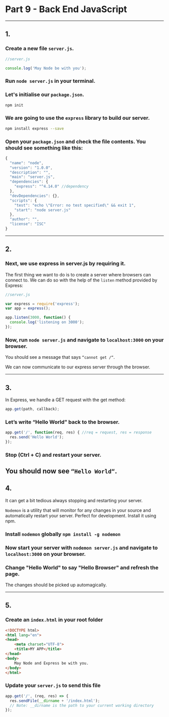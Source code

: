 # Part 9 - Back End JavaScript
---
## 1.
### Create a new file `server.js`. 

```javascript
//server.js

console.log('May Node be with you');

```
### Run `node server.js` in your terminal.

### Let's initialise our `package.json`.
```bash
npm init
```

### We are going to use the `express` library to build our server.

```bash
npm install express --save
```

### Open your `package.json` and check the file contents. You should see something like this:

```javascript
{
  "name": "node",
  "version": "1.0.0",
  "description": "",
  "main": "server.js",
  "dependencies": {
    "express": "^4.14.0" //dependency
  },
  "devDependencies": {},
  "scripts": {
    "test": "echo \"Error: no test specified\" && exit 1",
    "start": "node server.js"
  },
  "author": "",
  "license": "ISC"
}

```

---
## 2.
### Next, we use express in server.js by requiring it.

The first thing we want to do is to create a server where browsers can connect to. We can do so with the help of the `listen` method provided by Express:


```javascript
//server.js

var express = require('express');
var app = express();

app.listen(3000, function() {
  console.log('listening on 3000');
});
```

### Now, run `node server.js` and navigate to `localhost:3000` on your browser.

You should see a message that says `“cannot get /“`.

We can now communicate to our express server through the browser.

---
## 3.

In Express, we handle a GET request with the get method:
```javascript
app.get(path, callback);
```

### Let’s write “Hello World” back to the browser.
```javascript
app.get('/', function(req, res) { //req = request, res = response
  res.send('Hello World');
});
```

### Stop (Ctrl + C) and restart your server. 

You should now see `“Hello World“`.
---

## 4.

It can get a bit tedious always stopping and restarting your server.

`Nodemon` is a utility that will monitor for any changes in your source and automatically restart your server. Perfect for development. Install it using npm.

### Install `nodemon` globally `npm install -g nodemon`

### Now start your server with `nodemon server.js` and navigate to `localhost:3000` on your browser.

### Change "Hello World" to say "Hello Browser" and refresh the page. 

The changes should be picked up automagically.

---

## 5.
### Create an `index.html` in your root folder

```html
<!DOCTYPE html>
<html lang="en">
<head>
    <meta charset="UTF-8">
    <title>MY APP</title>
</head>
<body>
    May Node and Express be with you.
</body>
</html>
```

### Update your `server.js` to send this file
```javascript
app.get('/', (req, res) => {
  res.sendFile(__dirname + '/index.html');
  // Note: __dirname is the path to your current working directory
});
```